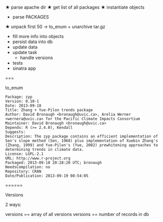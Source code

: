 
★ parse apache dir 
★ get list of all packages
★ instantiate objects

- parse PACKAGES

★ unpack first 50 → to_enum
    + unarchive tar.gz
  

- fill more info into objects
- persist data into db
- update data
- update task
    - handle versions
- tests
- sinatra app


===

to_enum


```
Package: zyp
Version: 0.10-1
Date: 2013-09-18
Title: Zhang + Yue-Pilon trends package
Author: David Bronaugh <bronaugh@uvic.ca>, Arelia Werner <wernera@uvic.ca> for the Pacific Climate Impacts Consortium
Maintainer: David Bronaugh <bronaugh@uvic.ca>
Depends: R (>= 2.4.0), Kendall
Suggests:
Description: The zyp package contains an efficient implementation of Sen's slope method (Sen, 1968) plus implementation of Xuebin Zhang's (Zhang, 1999) and Yue-Pilon's (Yue, 2002) prewhitening approaches to determining trends in climate data.
License: LGPL-2.1
URL: http://www.r-project.org
Packaged: 2013-09-18 20:28:20 UTC; bronaugh
NeedsCompilation: no
Repository: CRAN
Date/Publication: 2013-09-19 08:54:05
```

======

Versions

2 ways:

versions == array of all versions
versions == number of records in db
